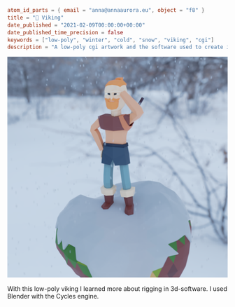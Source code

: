 ```toml
atom_id_parts = { email = "anna@annaaurora.eu", object = "f8" }
title = "🧔 Viking"
date_published = "2021-02-09T00:00:00+00:00"
date_published_time_precision = false
keywords = ["low-poly", "winter", "cold", "snow", "viking", "cgi"]
description = "A low-poly cgi artwork and the software used to create it."
```
![Everything except out of focus background is in a low-poly style. There is a Viking standing on a floating ball of dirt, grass and snow. Is is snowing. The viking is looking in the distance behind the camera, his hand on his left hand of his forehead and his right hand on his hips. He is wearing a sword on his back. Orange is the hair color of his beard and bun on the top of his head.](viking.webp)

With this low-poly viking I learned more about rigging in 3d-software. I used Blender with the Cycles engine.
